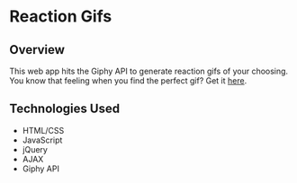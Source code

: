 # Reaction Gifs

## Overview
This web app hits the Giphy API to generate reaction gifs of your choosing. You know that feeling when you find the perfect gif? Get it [here](https://alyssamanse.github.io/ReactionGifs/).

## Technologies Used
* HTML/CSS
* JavaScript
* jQuery
* AJAX
* Giphy API
